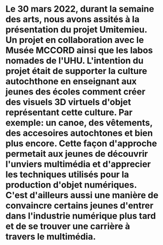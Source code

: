 # Le 30 mars 2022, durant la semaine des arts, nous avons assités à la présentation du projet Umitemieu. Un projet en collaboration avec le Musée MCCORD ainsi que les labos nomades de l'UHU. L'intention du projet était de supporter la culture autochthone en enseignant aux jeunes des écoles comment créer des visuels 3D virtuels d'objet représentant cette culture. Par exemple: un canoe, des vêtements, des accesoires autochtones et bien plus encore. Cette façon d'approche permetait aux jeunes de découvrir l'unviers multimédia et d'apprecier les techniques utilisés pour la production d'objet numériques. C'est d'ailleurs aussi une manière de convaincre certains jeunes d'entrer dans l'industrie numérique plus tard et de se trouver une carrière à travers le multimédia. 
